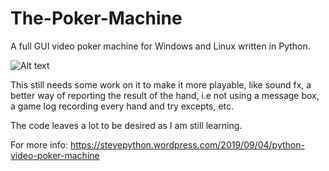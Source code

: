 # The-Poker-Machine
A full GUI video poker machine for Windows and Linux written in Python.


![Alt text](https://stevepython.files.wordpress.com/2019/12/tpm-v1-1-win.png "Optional title")

This still needs some work on it to make it more playable, like sound fx,
a better way of reporting the result of the hand, i.e not using a message box,
a game log recording every hand and try excepts, etc.

The code leaves a lot to be desired as I am still learning.

For more info:
https://stevepython.wordpress.com/2019/09/04/python-video-poker-machine
